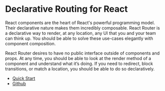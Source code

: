 # Declarative Routing for React

React components are the heart of React's powerful programming model.
Their declarative nature makes them incredibly composable. React Router
is a declarative way to render, at any location, any UI that you and your
team can think up. You should be able to solve these use-cases elegantly
with component composition.

React Router desires to have no public interface outside of components
and props. At any time, you should be able to look at the render method
of a component and understand what it’s doing.  If you need to redirect,
block transitions, or match a location, you should be able to do so
declaratively.

- [Quick Start](quick-start)
- [Github](https://github.com/reactjstraining/react-router)



